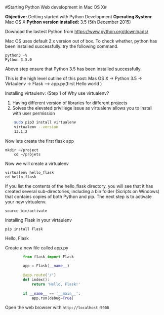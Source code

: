 
#Starting Python Web development in Mac OS X#

**Objective:** Getting started with Python Development
**Operating System:** Mac OS X
**Python version installed:** 3.5 (5th December 2015)


Downoad the lastest Python from https://www.python.org/downloads/

Mac OS uses default 2.x version out of box.
To check whether, python has been installed successfully. try the following command.

    python3 -V
    Python 3.5.0

Above step ensure that Python 3.5 has been installed successfully.

This is the high level outline of this post:
Mas OS X -> Python 3.5 -> Virtaulenv -> Flask --> app.py(first Hello world )


Installing virtaulenv: (Step 1 of 
Why use virtualenv?
1. Having different version of libraries for different projects
2. Solves the elevated privillege issue as virtualenv allows you to install with user permission
```bash
    sudo pip3 install virtualenv
    virtualenv --version
    13.1.2
```  
Now lets create the first flask app
```shell
mkdir ~/project
    cd ~/projets
```

Now we will create a virtualenv
```shell
virtualenv hello_flask
cd hello_flask
```

If you list the contents of the hello_flask directory, you will see that it has created several sub-directories, including a bin folder (Scripts on Windows) that contains copies of both Python and pip. The next step is to activate your new virtualenv.
```shell
source bin/activate
```

Installing Flask in your virtaulenv

    pip install Flask

Hello, Flask

Create a new file called app.py
```python
		from flask import Flask
		
		app = Flask(__name__)
		
		@app.route('/')
		def index():
		    return 'Hello, Flask!'
		
		if __name__ == '__main__':
		    app.run(debug=True)

````
Open the web browser with ```http://localhost:5000```


    





